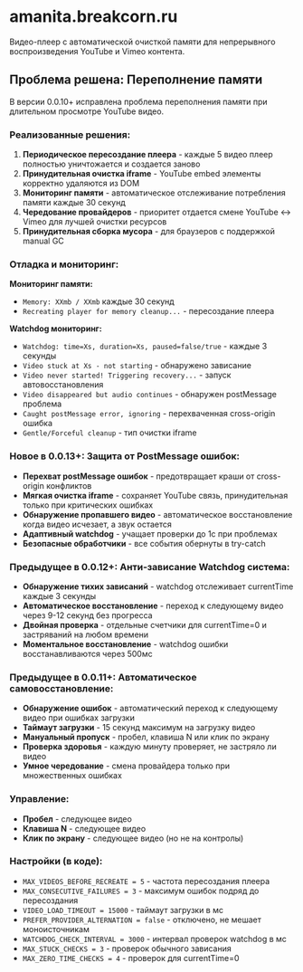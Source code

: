 # amanita.breakcorn.ru

Видео-плеер с автоматической очисткой памяти для непрерывного воспроизведения YouTube и Vimeo контента.

## Проблема решена: Переполнение памяти

В версии 0.0.10+ исправлена проблема переполнения памяти при длительном просмотре YouTube видео.

### Реализованные решения:

1. **Периодическое пересоздание плеера** - каждые 5 видео плеер полностью уничтожается и создается заново
2. **Принудительная очистка iframe** - YouTube embed элементы корректно удаляются из DOM
3. **Мониторинг памяти** - автоматическое отслеживание потребления памяти каждые 30 секунд
4. **Чередование провайдеров** - приоритет отдается смене YouTube ↔ Vimeo для лучшей очистки ресурсов
5. **Принудительная сборка мусора** - для браузеров с поддержкой manual GC

### Отладка и мониторинг:

**Мониторинг памяти:**
- `Memory: XXmb / XXmb` каждые 30 секунд
- `Recreating player for memory cleanup...` - пересоздание плеера

**Watchdog мониторинг:**
- `Watchdog: time=Xs, duration=Xs, paused=false/true` - каждые 3 секунды
- `Video stuck at Xs - not starting` - обнаружено зависание
- `Video never started! Triggering recovery...` - запуск автовосстановления
- `Video disappeared but audio continues` - обнаружен postMessage проблема
- `Caught postMessage error, ignoring` - перехваченная cross-origin ошибка
- `Gentle/Forceful cleanup` - тип очистки iframe

### Новое в 0.0.13+: Защита от PostMessage ошибок:

- **Перехват postMessage ошибок** - предотвращает краши от cross-origin конфликтов
- **Мягкая очистка iframe** - сохраняет YouTube связь, принудительная только при критических ошибках
- **Обнаружение пропавшего видео** - автоматическое восстановление когда видео исчезает, а звук остается
- **Адаптивный watchdog** - учащает проверки до 1с при проблемах
- **Безопасные обработчики** - все события обернуты в try-catch

### Предыдущее в 0.0.12+: Анти-зависание Watchdog система:

- **Обнаружение тихих зависаний** - watchdog отслеживает currentTime каждые 3 секунды
- **Автоматическое восстановление** - переход к следующему видео через 9-12 секунд без прогресса
- **Двойная проверка** - отдельные счетчики для currentTime=0 и застряваний на любом времени
- **Моментальное восстановление** - watchdog ошибки восстанавливаются через 500мс

### Предыдущее в 0.0.11+: Автоматическое самовосстановление:

- **Обнаружение ошибок** - автоматический переход к следующему видео при ошибках загрузки
- **Таймаут загрузки** - 15 секунд максимум на загрузку видео
- **Мануальный пропуск** - пробел, клавиша N или клик по экрану
- **Проверка здоровья** - каждую минуту проверяет, не застряло ли видео
- **Умное чередование** - смена провайдера только при множественных ошибках

### Управление:

- **Пробел** - следующее видео
- **Клавиша N** - следующее видео  
- **Клик по экрану** - следующее видео (но не на контролы)

### Настройки (в коде):

- `MAX_VIDEOS_BEFORE_RECREATE = 5` - частота пересоздания плеера
- `MAX_CONSECUTIVE_FAILURES = 3` - максимум ошибок подряд до пересоздания
- `VIDEO_LOAD_TIMEOUT = 15000` - таймаут загрузки в мс
- `PREFER_PROVIDER_ALTERNATION = false` - отключено, не мешает моноисточникам
- `WATCHDOG_CHECK_INTERVAL = 3000` - интервал проверок watchdog в мс
- `MAX_STUCK_CHECKS = 3` - проверок обычного зависания
- `MAX_ZERO_TIME_CHECKS = 4` - проверок для currentTime=0

